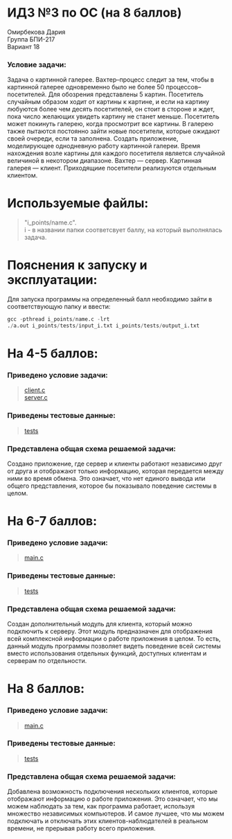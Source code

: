 # ИДЗ №3 по ОС (на 8 баллов)
Омирбекова Дария<br>
Группа БПИ-217<br>
Вариант 18

### Условие задачи:
Задача о картинной галерее. Вахтер–процесс следит за тем, чтобы в картинной галерее одновременно было не более 50 процессов–посетителей. Для обозрения представлены 5 картин. Посетитель случайным образом ходит от картины к картине, и если на картину любуются более чем десять посетителей, он стоит в стороне и ждет, пока число желающих увидеть картину не станет меньше. Посетитель может покинуть галерею, когда просмотрит все картины. В галерею также пытаются постоянно зайти новые посетители, которые ожидают своей очереди, если та заполнена. Создать приложение, моделирующее однодневную работу картинной галереи. Время нахождения возле картины для каждого посетителя является случайной величиной в некотором диапазоне. Вахтер — сервер. Картинная галерея — клиент. Приходящиие посетители реализуются отдельным клиентом.

# Используемые файлы:
> "i_points/name.c". <br>
> i - в названии папки соответсвует баллу, на который выполнялась задача.

# Пояснения к запуску и эксплуатации:
Для запуска программы на определенный балл необходимо зайти в соответствующую папку и ввести:
```s
gcc -pthread i_points/name.c -lrt
./a.out i_points/tests/input_i.txt i_points/tests/output_i.txt
```

# На 4-5 баллов:
### Приведено условие задачи:
> [client.c](https://github.com/Raaazzy/OS_HW_3/blob/main/4-5_points/client.c)<br>
> [server.c](https://github.com/Raaazzy/OS_HW_3/blob/main/4-5_points/server.c)

### Приведены тестовые данные:
> [tests](https://github.com/Raaazzy/OS_HW_3/tree/main/4-5_points/tests)

### Представлена общая схема решаемой задачи:
Создано приложение, где сервер и клиенты работают независимо друг от друга и отображают только информацию, которая передается между ними во время обмена.
Это означает, что нет единого вывода или общего представления, которое бы показывало поведение системы в целом.

# На 6-7 баллов:
### Приведено условие задачи:
> [main.c](https://github.com/Raaazzy/OS_HW_3/blob/main/6-7_points/main.c)

### Приведены тестовые данные:
> [tests](https://github.com/Raaazzy/OS_HW_3/tree/main/6-7_points/tests)

### Представлена общая схема решаемой задачи:
Создан дополнительный модуль для клиента, который можно подключить к серверу. Этот модуль предназначен для отображения всей комплексной информации о работе приложения в целом.
То есть, данный модуль программы позволяет видеть поведение всей системы вместо использования отдельных функций, доступных клиентам и серверам по отдельности.

# На 8 баллов:
### Приведено условие задачи:
> [main.c](https://github.com/Raaazzy/OS_HW_3/blob/main/8_points/main.c)

### Приведены тестовые данные:
> [tests](https://github.com/Raaazzy/OS_HW_3/tree/main/8_points/tests)

### Представлена общая схема решаемой задачи:
Добавлена возможность подключения нескольких клиентов, которые отображают информацию о работе приложения.
Это означает, что мы можем наблюдать за тем, как программа работает, используя множество независимых компьютеров.
И самое лучшее, что мы можем подключать и отключать этих клиентов-наблюдателей в реальном времени, не прерывая работу всего приложения.
